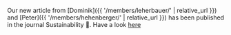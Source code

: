 ---
---

Our new article from [Dominik]({{ '/members/leherbauer/' | relative_url }}) and [Peter]({{ '/members/hehenberger/' | relative_url }}) has been published in the journal Sustainability :seedling:. Have a look [here](https://www.mdpi.com/2071-1050/16/5/1995)

